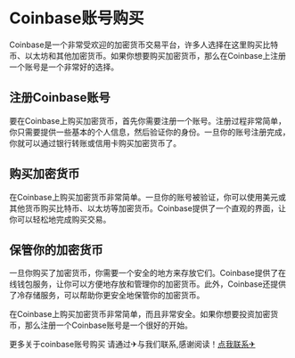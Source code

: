 # Coinbase账号购买

Coinbase是一个非常受欢迎的加密货币交易平台，许多人选择在这里购买比特币、以太坊和其他加密货币。如果你想要购买加密货币，那么在Coinbase上注册一个账号是一个非常好的选择。

## 注册Coinbase账号

要在Coinbase上购买加密货币，首先你需要注册一个账号。注册过程非常简单，你只需要提供一些基本的个人信息，然后验证你的身份。一旦你的账号注册完成，你就可以通过银行转账或信用卡购买加密货币了。

## 购买加密货币

在Coinbase上购买加密货币非常简单。一旦你的账号被验证，你可以使用美元或其他货币购买比特币、以太坊等加密货币。Coinbase提供了一个直观的界面，让你可以轻松地完成购买交易。

## 保管你的加密货币

一旦你购买了加密货币，你需要一个安全的地方来存放它们。Coinbase提供了在线钱包服务，让你可以方便地存放和管理你的加密货币。此外，Coinbase还提供了冷存储服务，可以帮助你更安全地保管你的加密货币。

在Coinbase上购买加密货币非常简单，而且非常安全。如果你想要投资加密货币，那么注册一个Coinbase账号是一个很好的开始。

更多关于coinbase账号购买 请通过✈与我们联系,感谢阅读！[点我联系✈](https://cn.G208.com)